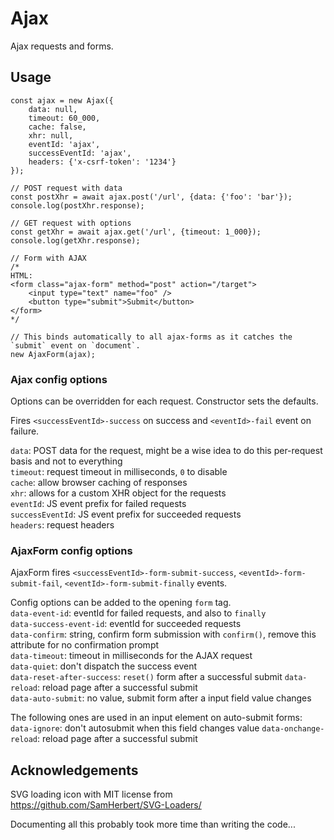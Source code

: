 # Ajax
Ajax requests and forms.

## Usage
```
const ajax = new Ajax({
    data: null,
    timeout: 60_000,
    cache: false,
    xhr: null,
    eventId: 'ajax',
    successEventId: 'ajax',
    headers: {'x-csrf-token': '1234'}
});

// POST request with data
const postXhr = await ajax.post('/url', {data: {'foo': 'bar'});
console.log(postXhr.response);

// GET request with options
const getXhr = await ajax.get('/url', {timeout: 1_000});
console.log(getXhr.response);

// Form with AJAX
/*
HTML:
<form class="ajax-form" method="post" action="/target">
    <input type="text" name="foo" />
    <button type="submit">Submit</button>
</form>
*/

// This binds automatically to all ajax-forms as it catches the `submit` event on `document`.
new AjaxForm(ajax);
```

### Ajax config options
Options can be overridden for each request. Constructor sets the defaults.

Fires `<successEventId>-success` on success and `<eventId>-fail` event on failure.  

`data`: POST data for the request, might be a wise idea to do this per-request basis and not to everything  
`timeout`: request timeout in milliseconds, `0` to disable  
`cache`: allow browser caching of responses  
`xhr`: allows for a custom XHR object for the requests  
`eventId`: JS event prefix for failed requests  
`successEventId`: JS event prefix for succeeded requests  
`headers`: request headers

### AjaxForm config options
AjaxForm fires `<successEventId>-form-submit-success`, `<eventId>-form-submit-fail`, `<eventId>-form-submit-finally` events.

Config options can be added to the opening `form` tag.  
`data-event-id`: eventId for failed requests, and also to `finally`  
`data-success-event-id`: eventId for succeeded requests  
`data-confirm`: string, confirm form submission with `confirm()`, remove this attribute for no confirmation prompt  
`data-timeout`: timeout in milliseconds for the AJAX request  
`data-quiet`: don't dispatch the success event  
`data-reset-after-success`: `reset()` form after a successful submit
`data-reload`: reload page after a successful submit  
`data-auto-submit`: no value, submit form after a input field value changes  

The following ones are used in an input element on auto-submit forms:  
`data-ignore`: don't autosubmit when this field changes value
`data-onchange-reload`: reload page after a successful submit

## Acknowledgements
SVG loading icon with MIT license from https://github.com/SamHerbert/SVG-Loaders/

Documenting all this probably took more time than writing the code...